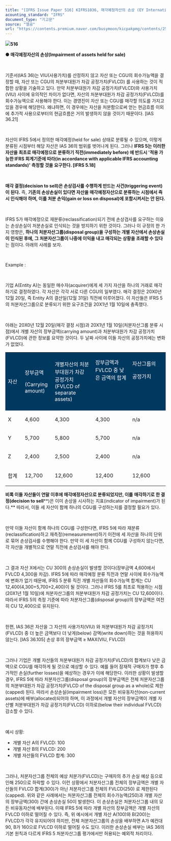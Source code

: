 ```yaml
---
title: "[IFRS Issue Paper 516] KIFRS1036, 매각예정자산의 손상 (EY International GAAP)"
acounting_standard: "IFRS"
document_type: "기고문"
source: "엘곰"
url: "https://contents.premium.naver.com/busymoon/kicpakpmg/contents/250330165821012if"
---
```

![](https://n2.news.naver.com/l.gif?type=content)**516**

**● 매각예정자산의 손상(Impairment of assets held for sale)**

**​**

기준서(IAS 36)는 VIU(사용가치)를 산정하지 않고 자산 또는 CGU의 회수가능액을 결정할 때, 자산 또는 CGU의 처분부대원가 차감 공정가치(FVLCD) 를 사용하는 것이 적합한 상황을 기술하고 있다. 만약 처분부대원가 차감 공정가치(FVLCD)와 사용가치(VIU) 사이에 유의적인 차이가 없다면, 자산의 처분부대원가 차감 공정가치(FVLCD)를 회수가능액으로 사용해야 한다. 이는 경영진이 자산 또는 CGU를 매각할 의도를 가지고 있을 경우에 해당한다. 왜냐하면, 이 경우에는 자산을 처분함으로써 얻는 현금흐름 이외에 추가적 사용으로부터의 현금흐름은 거의 발생하지 않을 것이기 때문이다. \[IAS 36.21\]

​

자산이 IFRS 5에서 정의한 매각예정(held for sale) 상태로 분류될 수 있으며, 이렇게 분류된 시점부터 해당 자산은 IAS 36의 범위를 벗어나게 된다. 그러나 **IFRS 5는 이러한 자산을 최초로 매각예정으로 분류하기 직전(immediately before) 에 반드시 '적용 가능한 IFRS 회계기준에 따라(in accordance with applicable IFRS accounting standards)' 측정할 것을 요구한다. \[IFRS 5.18\]**

**​**

**매각 결정(decision to sell)은 손상검사를 수행하게 만드는 사건(triggering event)이 된다.** 즉, **기존의 손상손실이 있다면 자산을 매각예정자산으로 분류하는 시점에서 즉시 인식해야 하며, 이를 처분 손익(gain or loss on disposal)에 포함시켜서는 안 된다.**

**​**

IFRS 5가 매각예정으로 재분류(reclassification)되기 전에 손상검사를 요구하는 이유는 손상손실이 처분손실로 인식되는 것을 방지하기 위한 것이다. 그러나 이 규정의 한 가지 영향은, **하나의 처분자산그룹(disposal group)을 구성하는 개별 자산에서 손상손실이 인식된 후에, 그 처분자산그룹이 나중에 이익을 내고 매각되는 상황을 초래할 수 있다**는 점이다. 아래의 사례를 보자.

​

Example :

​

기업 A(Entity A)는 동일한 매수자(acquirer)에게 세 가지 자산을 하나의 거래로 매각하기로 결정하였다. 각 자산은 각각 서로 다른 CGU의 일부였다. 매각 결정은 20X0년 12월 20일, 즉 Entity A의 결산일(12월 31일) 직전에 이루어졌다. 이 자산들은 IFRS 5의 처분자산그룹으로 분류되기 위한 요구조건을 20X1년 1월 10일에 충족했다.

​

아래는 20X0년 12월 20일(매각 결정 시점)과 20X1년 1월 10일(처분자산그룹 분류 시점)에서 개별 자산의 장부금액(carrying amount)과 처분부대원가 차감 공정가치(FVLCD)에 관한 정보를 요약한 것이다. 두 날짜 사이에 이들 자산의 공정가치에는 변화가 없었다.

<table style=""><tbody><tr><td colspan="1" rowspan="1" style="width: 10.59%; height: 40.0px;  background-color: #003960;"><div><p style=""><span style="color:#ffffff;">자산</span></p></div></td><td colspan="1" rowspan="1" style="width: 18.67%; height: 40.0px;  background-color: #003960;"><div><p style=""><span style="color:#ffffff;">장부금액</span></p></div><div><p style=""><span style="color:#ffffff;">(Carrying amount)</span></p></div></td><td colspan="1" rowspan="1" style="width: 25.29%; height: 40.0px;  background-color: #003960;"><div><p style=""><span style="color:#ffffff;">개별자산의 처분부대원가 차감 공정가치(FVLCD of separate assets)</span></p></div></td><td colspan="1" rowspan="1" style="width: 23.09%; height: 40.0px;  background-color: #003960;"><div><p style=""><span style="color:#ffffff;">장부금액과 FVLCD 중 낮은 금액의 합계</span></p></div><div><p style=""><span style="color:#ffffff;">​</span></p></div><div><p style=""><span style="color:#ffffff;">​</span></p></div></td><td colspan="1" rowspan="1" style="width: 22.35%; height: 40.0px;  background-color: #003960;"><div><p style=""><span style="color:#ffffff;">자산그룹의</span></p></div><div><p style=""><span style="color:#ffffff;">공정가치</span></p></div><div><p style=""><span style="color:#ffffff;">​</span></p></div><div><p style=""><span style="color:#ffffff;">​</span></p></div></td></tr><tr><td colspan="1" rowspan="1" style="width: 10.59%; height: 40.0px;  "><div><p style=""><span style="">X</span></p></div></td><td colspan="1" rowspan="1" style="width: 18.67%; height: 40.0px;  "><div><p style=""><span style="">4,600</span></p></div></td><td colspan="1" rowspan="1" style="width: 25.29%; height: 40.0px;  "><div><p style=""><span style="">4,300</span></p></div></td><td colspan="1" rowspan="1" style="width: 23.09%; height: 40.0px;  "><div><p style=""><span style="">4,300</span></p></div></td><td colspan="1" rowspan="1" style="width: 22.35%; height: 40.0px;  "><div><p style=""><span style="">n/a</span></p></div></td></tr><tr><td colspan="1" rowspan="1" style="width: 10.59%; height: 40.0px;  "><div><p style=""><span style="">Y</span></p></div></td><td colspan="1" rowspan="1" style="width: 18.67%; height: 40.0px;  "><div><p style=""><span style="">5,700</span></p></div></td><td colspan="1" rowspan="1" style="width: 25.29%; height: 40.0px;  "><div><p style=""><span style="">5,800</span></p></div></td><td colspan="1" rowspan="1" style="width: 23.09%; height: 40.0px;  "><div><p style=""><span style="">5,700</span></p></div></td><td colspan="1" rowspan="1" style="width: 22.35%; height: 40.0px;  "><div><p style=""><span style="">n/a</span></p></div></td></tr><tr><td colspan="1" rowspan="1" style="width: 10.59%; height: 40.0px;  "><div><p style=""><span style="">Z</span></p></div></td><td colspan="1" rowspan="1" style="width: 18.67%; height: 40.0px;  "><div><p style=""><span style="">2,400</span></p></div></td><td colspan="1" rowspan="1" style="width: 25.29%; height: 40.0px;  "><div><p style=""><span style="">2,500</span></p></div></td><td colspan="1" rowspan="1" style="width: 23.09%; height: 40.0px;  "><div><p style=""><span style="">2,400</span></p></div></td><td colspan="1" rowspan="1" style="width: 22.35%; height: 40.0px;  "><div><p style=""><span style="">n/a</span></p></div></td></tr><tr><td colspan="1" rowspan="1" style="width: 10.59%; height: 40.0px;  "><div><p style=""><span style="">합계</span></p></div></td><td colspan="1" rowspan="1" style="width: 18.67%; height: 40.0px;  "><div><p style=""><span style="">12,700</span></p></div></td><td colspan="1" rowspan="1" style="width: 25.29%; height: 40.0px;  "><div><p style=""><span style="">12,600</span></p></div></td><td colspan="1" rowspan="1" style="width: 23.09%; height: 40.0px;  "><div><p style=""><span style="">12,400</span></p></div></td><td colspan="1" rowspan="1" style="width: 22.35%; height: 40.0px;  "><div><p style=""><span style="">12,600</span></p></div></td></tr></tbody></table>

**비록 이들 자산들이 연말 이후에 매각예정자산으로 분류되었지만, 이를** **매각하기로 한 결정(decision to sell****)은 이미 손상을 시사하는 지표(indicator of impairment)가 된다.** 따라서, 이들 세 자산이 함께 하나의 CGU를 구성하는지를 결정할 필요가 있다.

​

만약 이들 자산이 함께 하나의 CGU를 구성한다면, IFRS 5에 따라 재분류(reclassification)하고 재측정(remeasurement)하기 이전에 세 자산을 하나의 단위로 묶어 손상검사를 수행해야 한다. 만약 이 세 자산이 함께 CGU를 구성하지 않는다면, 각 자산을 개별적으로 연말 직전에 손상검사를 해야 한다.

​

그 결과 자산 X에서는 CU 300의 손상손실이 발생할 것이다(장부금액 4,600에서 FVLCD 4,300을 차감). IFRS 5에 따라 매각예정 분류 직전과 연말 사이에 회수가능액에 변화가 없기 때문에, IFRS 5 분류 직전 개별 자산들의 회수가능액 합계는 CU 12,400(4,300+5,700+2,400)이 될 것이다. 그러나 IFRS 5를 최초로 적용하는 시점(20X1년 1월 10일)에 처분자산그룹의 처분부대원가 차감 공정가치는 CU 12,600이다. 따라서 IFRS 5의 측정 기준에 따라 처분자산그룹(disposal group)의 장부금액은 여전히 CU 12,400으로 유지된다.

​

한편, IAS 36은 자산을 그 자산의 사용가치(VIU) 와 처분부대원가 차감 공정가치(FVLCD) 중 더 높은 금액보다 더 낮게(below) 감액(write down)하는 것을 허용하지 않는다. \[IAS 36.105\] 손상 후의 장부금액 ≥ MAX(VIU, FVLCD)

​

그러나 기업은 개별 자산들의 처분부대원가 차감 공정가치(FVLCD)의 합계보다 낮은 금액으로 CGU를 매각하게 될 것으로 예상할 수 있다. 예를 들어 잠재적 구매자가 향후 추가적인 손실(further losses)을 예상하는 경우가 이에 해당한다. 이러한 상황이 발생할 경우, IFRS 5에 따라 처분자산그룹(disposal group)의 장부금액은 전체 처분자산그룹의 처분부대원가 차감 공정가치(FVLCD of the disposal group as a whole)로 제한(capped) 된다. 따라서 손상손실(impairment loss)은 모든 비유동자산(non-current assets)에 배부(allocated)되어야 하며, 이 과정에서 개별 자산의 장부금액이 개별 자산별 처분부대원가 차감 공정가치(FVLCD) 이하로(below their individual FVLCD) 감소할 수 있다.

​

예시 상황:

- 개별 자산 A의 FVLCD: 100
- 개별 자산 B의 FVLCD: 200
- 개별 자산들의 FVLCD 합계: 300

​

그러나, 처분자산그룹 전체의 예상 처분가(FVLCD)는 구매자의 추가 손실 예상 등으로 인해 250으로 하락할 수 있다. 이런 상황에서 처분자산그룹 전체의 장부금액은 개별 자산들의 FVLCD 합계(300)가 아닌 처분자산그룹 전체의 FVLCD(250) 로 제한된다(capped). 위와 같은 사례에서는 처분자산그룹 전체의 회수가능액(250)과 개별 자산의 장부금액(300) 간에 손상손실 50이 발생한다. 이 손상손실은 처분자산그룹 내의 모든 비유동자산에 배부된다. 이때 IFRS 5에 따라 개별 자산의 장부금액은 개별 자산의 FVLCD 이하로 떨어질 수 있다. 즉, 위 예시에서 개별 자산 A(100)와 B(200)는 FVLCD가 각각 유지되어야 하지만, 전체 처분자산그룹의 손상을 배부하면 A가 예컨대 90, B가 160으로 FVLCD 이하로 떨어질 수도 있다. 이러한 손상손실 배부는 IAS 36의 기본 원칙과 다르게 IFRS 5 처분자산그룹 평가에서만 허용되는 예외적 처리이다.